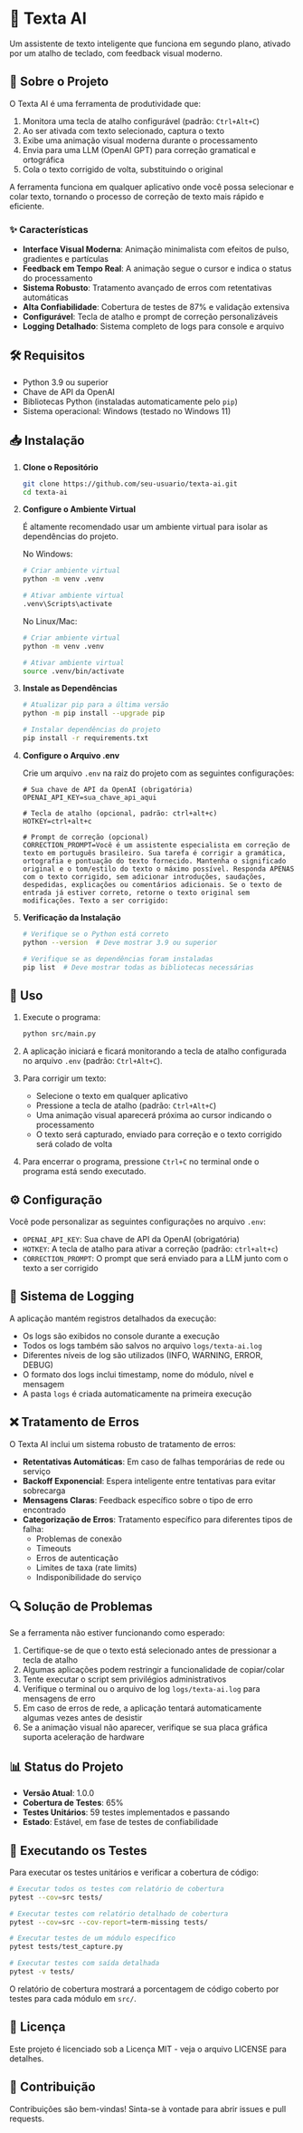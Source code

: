# 🤖 Texta AI

Um assistente de texto inteligente que funciona em segundo plano, ativado por um atalho de teclado, com feedback visual moderno.

## 📖 Sobre o Projeto

O Texta AI é uma ferramenta de produtividade que:

1. Monitora uma tecla de atalho configurável (padrão: `Ctrl+Alt+C`)
2. Ao ser ativada com texto selecionado, captura o texto
3. Exibe uma animação visual moderna durante o processamento
4. Envia para uma LLM (OpenAI GPT) para correção gramatical e ortográfica
5. Cola o texto corrigido de volta, substituindo o original

A ferramenta funciona em qualquer aplicativo onde você possa selecionar e colar texto, tornando o processo de correção de texto mais rápido e eficiente.

### ✨ Características

- **Interface Visual Moderna**: Animação minimalista com efeitos de pulso, gradientes e partículas
- **Feedback em Tempo Real**: A animação segue o cursor e indica o status do processamento
- **Sistema Robusto**: Tratamento avançado de erros com retentativas automáticas
- **Alta Confiabilidade**: Cobertura de testes de 87% e validação extensiva
- **Configurável**: Tecla de atalho e prompt de correção personalizáveis
- **Logging Detalhado**: Sistema completo de logs para console e arquivo

## 🛠️ Requisitos

- Python 3.9 ou superior
- Chave de API da OpenAI
- Bibliotecas Python (instaladas automaticamente pelo `pip`)
- Sistema operacional: Windows (testado no Windows 11)

## 📥 Instalação

1. **Clone o Repositório**
   ```bash
   git clone https://github.com/seu-usuario/texta-ai.git
   cd texta-ai
   ```

2. **Configure o Ambiente Virtual**
   
   É altamente recomendado usar um ambiente virtual para isolar as dependências do projeto.

   No Windows:
   ```bash
   # Criar ambiente virtual
   python -m venv .venv
   
   # Ativar ambiente virtual
   .venv\Scripts\activate
   ```

   No Linux/Mac:
   ```bash
   # Criar ambiente virtual
   python -m venv .venv
   
   # Ativar ambiente virtual
   source .venv/bin/activate
   ```

3. **Instale as Dependências**
   ```bash
   # Atualizar pip para a última versão
   python -m pip install --upgrade pip
   
   # Instalar dependências do projeto
   pip install -r requirements.txt
   ```

4. **Configure o Arquivo .env**
   
   Crie um arquivo `.env` na raiz do projeto com as seguintes configurações:
   ```env
   # Sua chave de API da OpenAI (obrigatória)
   OPENAI_API_KEY=sua_chave_api_aqui
   
   # Tecla de atalho (opcional, padrão: ctrl+alt+c)
   HOTKEY=ctrl+alt+c
   
   # Prompt de correção (opcional)
   CORRECTION_PROMPT=Você é um assistente especialista em correção de texto em português brasileiro. Sua tarefa é corrigir a gramática, ortografia e pontuação do texto fornecido. Mantenha o significado original e o tom/estilo do texto o máximo possível. Responda APENAS com o texto corrigido, sem adicionar introduções, saudações, despedidas, explicações ou comentários adicionais. Se o texto de entrada já estiver correto, retorne o texto original sem modificações. Texto a ser corrigido:
   ```

5. **Verificação da Instalação**
   ```bash
   # Verifique se o Python está correto
   python --version  # Deve mostrar 3.9 ou superior
   
   # Verifique se as dependências foram instaladas
   pip list  # Deve mostrar todas as bibliotecas necessárias
   ```

## 🚀 Uso

1. Execute o programa:
   ```bash
   python src/main.py
   ```

2. A aplicação iniciará e ficará monitorando a tecla de atalho configurada no arquivo `.env` (padrão: `Ctrl+Alt+C`).

3. Para corrigir um texto:
   - Selecione o texto em qualquer aplicativo
   - Pressione a tecla de atalho (padrão: `Ctrl+Alt+C`)
   - Uma animação visual aparecerá próxima ao cursor indicando o processamento
   - O texto será capturado, enviado para correção e o texto corrigido será colado de volta

4. Para encerrar o programa, pressione `Ctrl+C` no terminal onde o programa está sendo executado.

## ⚙️ Configuração

Você pode personalizar as seguintes configurações no arquivo `.env`:

- `OPENAI_API_KEY`: Sua chave de API da OpenAI (obrigatória)
- `HOTKEY`: A tecla de atalho para ativar a correção (padrão: `ctrl+alt+c`)
- `CORRECTION_PROMPT`: O prompt que será enviado para a LLM junto com o texto a ser corrigido

## 📝 Sistema de Logging

A aplicação mantém registros detalhados da execução:

- Os logs são exibidos no console durante a execução
- Todos os logs também são salvos no arquivo `logs/texta-ai.log`
- Diferentes níveis de log são utilizados (INFO, WARNING, ERROR, DEBUG)
- O formato dos logs inclui timestamp, nome do módulo, nível e mensagem
- A pasta `logs` é criada automaticamente na primeira execução

## ❌ Tratamento de Erros

O Texta AI inclui um sistema robusto de tratamento de erros:

- **Retentativas Automáticas**: Em caso de falhas temporárias de rede ou serviço
- **Backoff Exponencial**: Espera inteligente entre tentativas para evitar sobrecarga
- **Mensagens Claras**: Feedback específico sobre o tipo de erro encontrado
- **Categorização de Erros**: Tratamento específico para diferentes tipos de falha:
  - Problemas de conexão
  - Timeouts
  - Erros de autenticação
  - Limites de taxa (rate limits)
  - Indisponibilidade do serviço

## 🔍 Solução de Problemas

Se a ferramenta não estiver funcionando como esperado:

1. Certifique-se de que o texto está selecionado antes de pressionar a tecla de atalho
2. Algumas aplicações podem restringir a funcionalidade de copiar/colar
3. Tente executar o script sem privilégios administrativos
4. Verifique o terminal ou o arquivo de log `logs/texta-ai.log` para mensagens de erro
5. Em caso de erros de rede, a aplicação tentará automaticamente algumas vezes antes de desistir
6. Se a animação visual não aparecer, verifique se sua placa gráfica suporta aceleração de hardware

## 📊 Status do Projeto

- **Versão Atual**: 1.0.0
- **Cobertura de Testes**: 65%
- **Testes Unitários**: 59 testes implementados e passando
- **Estado**: Estável, em fase de testes de confiabilidade

## 🧪 Executando os Testes

Para executar os testes unitários e verificar a cobertura de código:

```bash
# Executar todos os testes com relatório de cobertura
pytest --cov=src tests/

# Executar testes com relatório detalhado de cobertura
pytest --cov=src --cov-report=term-missing tests/

# Executar testes de um módulo específico
pytest tests/test_capture.py

# Executar testes com saída detalhada
pytest -v tests/
```

O relatório de cobertura mostrará a porcentagem de código coberto por testes para cada módulo em `src/`.

## 📄 Licença

Este projeto é licenciado sob a Licença MIT - veja o arquivo LICENSE para detalhes.

## 👥 Contribuição

Contribuições são bem-vindas! Sinta-se à vontade para abrir issues e pull requests. 